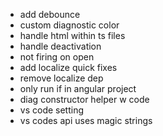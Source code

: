 - add debounce
- custom diagnostic color
- handle html within ts files
- handle deactivation
- not firing on open
- add localize quick fixes
- remove localize dep
- only run if in angular project
- diag constructor helper w code
- vs code setting
- vs codes api uses magic strings
